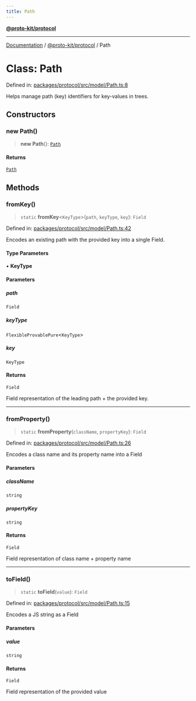 ```yaml
---
title: Path
---
```


[**@proto-kit/protocol**](../README.md)

***

[Documentation](../../../README.md) / [@proto-kit/protocol](../README.md) / Path

# Class: Path

Defined in: [packages/protocol/src/model/Path.ts:8](https://github.com/proto-kit/framework/blob/28efa802e3737fc3b77339148b307ef7246f3ef1/packages/protocol/src/model/Path.ts#L8)

Helps manage path (key) identifiers for key-values in trees.

## Constructors

### new Path()

> **new Path**(): [`Path`](Path.md)

#### Returns

[`Path`](Path.md)

## Methods

### fromKey()

> `static` **fromKey**\<`KeyType`\>(`path`, `keyType`, `key`): `Field`

Defined in: [packages/protocol/src/model/Path.ts:42](https://github.com/proto-kit/framework/blob/28efa802e3737fc3b77339148b307ef7246f3ef1/packages/protocol/src/model/Path.ts#L42)

Encodes an existing path with the provided key into a single Field.

#### Type Parameters

• **KeyType**

#### Parameters

##### path

`Field`

##### keyType

`FlexibleProvablePure`\<`KeyType`\>

##### key

`KeyType`

#### Returns

`Field`

Field representation of the leading path + the provided key.

***

### fromProperty()

> `static` **fromProperty**(`className`, `propertyKey`): `Field`

Defined in: [packages/protocol/src/model/Path.ts:26](https://github.com/proto-kit/framework/blob/28efa802e3737fc3b77339148b307ef7246f3ef1/packages/protocol/src/model/Path.ts#L26)

Encodes a class name and its property name into a Field

#### Parameters

##### className

`string`

##### propertyKey

`string`

#### Returns

`Field`

Field representation of class name + property name

***

### toField()

> `static` **toField**(`value`): `Field`

Defined in: [packages/protocol/src/model/Path.ts:15](https://github.com/proto-kit/framework/blob/28efa802e3737fc3b77339148b307ef7246f3ef1/packages/protocol/src/model/Path.ts#L15)

Encodes a JS string as a Field

#### Parameters

##### value

`string`

#### Returns

`Field`

Field representation of the provided value
